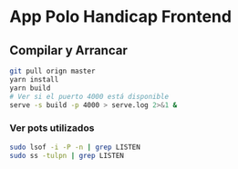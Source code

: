# App Polo Handicap Frontend

## Compilar y Arrancar

```bash
git pull orign master
yarn install
yarn build
# Ver si el puerto 4000 está disponible
serve -s build -p 4000 > serve.log 2>&1 &
```

### Ver pots utilizados

```bash
sudo lsof -i -P -n | grep LISTEN
sudo ss -tulpn | grep LISTEN
```
